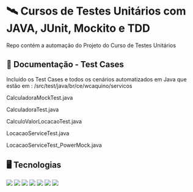 # :artificial_satellite: Cursos de Testes Unitários com JAVA, JUnit, Mockito e TDD

Repo contém a automação do Projeto do Curso de Testes Unitários 

## :briefcase: Documentação - Test Cases

Incluído os Test Cases e todos os cenários automatizados em Java que estão em : /src/test/java/br/ce/wcaquino/servicos

<p> CalculadoraMockTest.java </p> 
<p> CalculadoraTest.java </p> 
<p> CalculoValorLocacaoTest.java </p> 
<p> LocacaoServiceTest.java </p> 
<p> LocacaoServiceTest_PowerMock.java </p> 


## :desktop_computer: Tecnologias

<img src="https://img.shields.io/badge/GitHUB-%202.30.0-brightgreen" />
<img src="https://img.shields.io/badge/EclipseIDE-2019--09%20R-orange" />
<img src="https://img.shields.io/badge/Java-1.8.0__321-blue" />
<img src="https://img.shields.io/badge/Junit-%204.12-yellow" />
<img src="https://img.shields.io/badge/Apache%20Maven-%203.8.3-yellowgreen" />
<img src="https://img.shields.io/badge/Mockito-%201.10.19-green" />
<img src="https://img.shields.io/badge/Powermock-%201.6.6-red" />